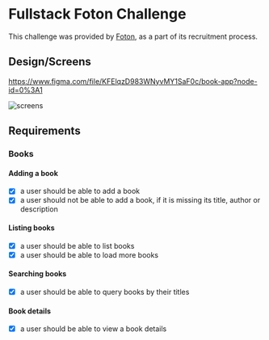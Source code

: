 # Fullstack Foton Challenge

This challenge was provided by [Foton](https://github.com/FotonTech), as a part of its recruitment process.

## Design/Screens

https://www.figma.com/file/KFElqzD983WNyvMY1SaF0c/book-app?node-id=0%3A1

![screens](https://user-images.githubusercontent.com/13947203/114562602-04ac2880-9c45-11eb-8f33-cc6637c475fb.png)

## Requirements

### Books

#### Adding a book

- [x] a user should be able to add a book
- [x] a user should not be able to add a book, if it is missing its title, author or description

#### Listing books

- [x] a user should be able to list books
- [x] a user should be able to load more books

#### Searching books

- [x] a user should be able to query books by their titles

#### Book details

- [x] a user should be able to view a book details
